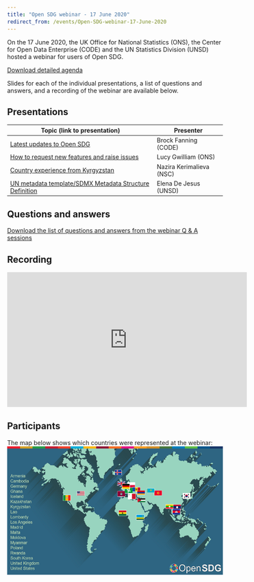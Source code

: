 ```yaml
---
title: "Open SDG webinar - 17 June 2020"
redirect_from: /events/Open-SDG-webinar-17-June-2020
---
```


On the 17 June 2020, the UK Office for National Statistics (ONS), the Center for Open Data Enterprise (CODE) and the UN Statistics Division (UNSD) hosted a webinar for users of Open SDG.

[Download detailed agenda](/assets/documents/webinar_17-June-2020/Open-SDG-Webinar-Agenda.pdf)

Slides for each of the individual presentations, a list of questions and answers, and a recording of the webinar are available below.

## Presentations

|Topic (link to presentation)|Presenter|
|-----|---------|
|[Latest updates to Open SDG](/assets/documents/webinar_17-June-2020/Open-SDG-webinar-open-sdg-updates.pdf)|Brock Fanning (CODE)|
|[How to request new features and raise issues](/assets/documents/webinar_17-June-2020/Open-SDG-webinar-request-new-features-raise-issues-slides.pdf)|Lucy Gwilliam (ONS)|
|[Country experience from Kyrgyzstan](/assets/documents/webinar_17-June-2020/Open-SDG-webinar-Kyrgyzstan-country-experience-slides.pdf)|Nazira Kerimalieva (NSC)|
|[UN metadata template/SDMX Metadata Structure Definition](/assets/documents/webinar_17-June-2020/Open-SDG-webinar-UN-metadata-template-SDMX-MSD-slides.pdf)|Elena De Jesus (UNSD)|

## Questions and answers

[Download the list of questions and answers from the webinar Q & A sessions](/assets/documents/webinar_17-June-2020/Open-SDG-webinar-QandA.docx)

## Recording

<iframe width="560" height="315" src="https://www.youtube.com/embed/OIV69mZm40g" frameborder="0" allow="accelerometer; autoplay; encrypted-media; gyroscope; picture-in-picture" allowfullscreen></iframe>

## Participants

The map below shows which countries were represented at the webinar:
<img src="/assets/documents/webinar_17-June-2020/Open-SDG-webinar-countries-map.png" alt="Image showing what countries were represented at the webinar: Armenia, Cambodia, Germany, Ghana, Iceland, Kazakhstan, Kyrgyzstan, Lao, Lombardy, Los Angeles, Madrid, Malta, Moldova, Myanmar, Poland, Rwanda, South Korea, United Kingdom, United States" height="300px">
